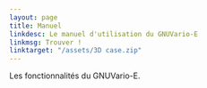 ```yaml
---
layout: page
title: Manuel
linkdesc: Le manuel d'utilisation du GNUVario-E
linkmsg: Trouver !
linktarget: "/assets/3D case.zip"
---
```


Les fonctionnalités du GNUVario-E.









